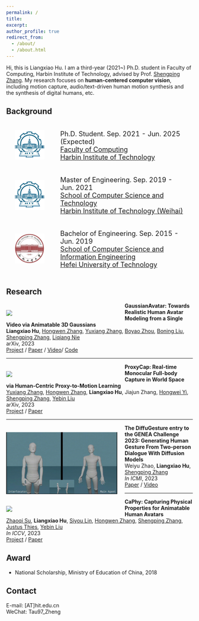 ```yaml
---
permalink: /
title:
excerpt:
author_profile: true
redirect_from: 
  - /about/
  - /about.html
---
```


<!-- * B.S. in Communication Engineering, Hefei University of Technology, 2019
* M.S. in Computer Science and Technology, Harbin Institute of Technology, 2021
* Ph.D. in Computer Science and Technology, Harbin Institute of Technology, 2025 (expected) -->
Hi, this is Liangxiao Hu. I am a third-year (2021~) Ph.D. student in Faculty of Computing, Harbin Institute of Technology, advised by Prof. [Shengping Zhang](https://homepage.hit.edu.cn/zhangshengping).
My research focuses on **human-centered computer vision**, including motion capture, audio/text-driven human motion synthesis and the synthesis of digital humans, etc.


## Background

<div>
<table style="width:100%;border:none;border-spacing:0px;border-collapse:separate;margin-right:auto;margin-left:auto;font-size: large">
<tr>
<td style="padding:20px;width:25%;vertical-align:middle;border:none" align="center">
<img width="80" src="../images/hit.png"/> 
</td>
<td style="padding:20px;width:75%;vertical-align:middle;border: none" align="left">
Ph.D. Student. Sep. 2021 - Jun. 2025 (Expected)<br>
<a href="https://encs.hit.edu.cn//">Faculty of Computing</a><br>
<a href="http://en.hit.edu.cn/">Harbin Institute of Technology</a><br>
</td>
</tr>

<tr>
<td style="padding:20px;width:25%;vertical-align:middle;border:none" align="center">
<img width="80" src="../images/hit.png"/> 
</td>
<td style="padding:20px;width:75%;vertical-align:middle;border: none" align="left">
Master of Engineering. Sep. 2019 - Jun. 2021<br>
<a href="https://cst.hitwh.edu.cn//">School of Computer Science and Technology</a><br>
<a href="https://www.hitwh.edu.cn/">Harbin Institute of Technology (Weihai)</a><br>
</td>
</tr>

<tr>
<td style="padding:20px;width:25%;vertical-align:middle;border:none" align="center">
<img width="80" src="../images/hfut.jpeg"/> 
</td>
<td style="padding:20px;width:75%;vertical-align:middle;border: none" align="left">
Bachelor of Engineering. Sep. 2015 - Jun. 2019<br>
<a href="https://ci.hfut.edu.cn/English/Home.htm">School of Computer Science and Information Engineering</a><br>
<a href="https://www.hfut.edu.cn/">Hefei University of Technology</a><br>
</td>
</tr>
</table>    
</div>



## Research

<img align="left" src="../images/gaussianavatar.gif" width="300"  style="padding-right: 20px;padding-top: 20px"/>

<b>GaussianAvatar: Towards Realistic Human Avatar Modeling from a Single Video via Animatable 3D Gaussians</b><br>
<b>Liangxiao Hu</b>, [Hongwen Zhang](https://zhanghongwen.cn/), [Yuxiang Zhang](https://zhangyux15.github.io/), [Boyao Zhou](https://morpheo.inrialpes.fr/people/zhou/), [Boning Liu](), [Shengping Zhang](http://homepage.hit.edu.cn/zhangshengping), [Liqiang Nie](https://liqiangnie.github.io/)<br>
arXiv,  2023<br>
[<i class="fas fa-fw fa-globe"></i>Project](https://huliangxiao.github.io/GaussianAvatar) /
[<i class="fas fa-fw fa-file-pdf"></i>Paper](https://arxiv.org/pdf/2312.02134.pdf) /
[<i class="fas fa-fw fa-video"></i>Video](https://www.youtube.com/watch?v=a4g8Z9nCF-k)/
[<i class="fab fa-fw fa-github fa-github"></i>Code](https://github.com/huliangxiao/GaussianAvatar)<br>

---

<img align="left" src="../images/proxycap.gif" width="300px"  style= "padding-right: 20px;padding-top: 20px">

<b>ProxyCap: Real-time Monocular Full-body Capture in World Space via Human-Centric Proxy-to-Motion Learning</b><br>
[Yuxiang Zhang](https://zhangyux15.github.io/), [Hongwen Zhang](https://hongwenzhang.github.io/), <b>Liangxiao Hu</b>, Jiajun Zhang, [Hongwei Yi](https://xyyhw.top/), [Shengping Zhang](http://homepage.hit.edu.cn/zhangshengping), [Yebin Liu](http://www.liuyebin.com/)<br>
arXiv,  2023<br>
[<i class="fas fa-fw fa-globe"></i>Project](https://zhangyux15.github.io/ProxyCapV2/) /
[<i class="fas fa-fw fa-file-pdf"></i>Paper](https://arxiv.org/pdf/2307.01200.pdf)<br>

---

<img align="left" src="../images/diffugesture.gif" width="300"  style="padding-right: 20px;padding-top: 20px"/>

<b>The DiffuGesture entry to the GENEA Challenge 2023: Generating Human Gesture From Two-person Dialogue With Diffusion Models</b><br>
Weiyu Zhao, <b>Liangxiao Hu</b>, [Shengping Zhang](http://homepage.hit.edu.cn/zhangshengping)<br>
*In ICMI*, 2023<br>
[<i class="fas fa-fw fa-file-pdf"></i>Paper](https://openreview.net/forum?id=swc28UDR8Wk) /
[<i class="fas fa-fw fa-video"></i>Video](https://www.youtube.com/watch?v=pFpZceVLpck)<br>


---

<img align="left" src="../images/CaPhy.gif" width="300"  style="padding-right: 20px;padding-top: 20px"/>

<b>CaPhy: Capturing Physical Properties for Animatable Human Avatars</b><br>
[Zhaoqi Su](https://suzhaoqi.github.io/), <b>Liangxiao Hu</b>, [Siyou Lin](https://jsnln.github.io/), [Hongwen Zhang](https://hongwenzhang.github.io/), [Shengping Zhang](http://homepage.hit.edu.cn/zhangshengping), [Justus Thies](https://justusthies.github.io/), [Yebin Liu](http://www.liuyebin.com/)<br>
*In ICCV*, 2023<br>
[<i class="fas fa-fw fa-globe"></i>Project](https://suzhaoqi.github.io/projects/CaPhy/) /
[<i class="fas fa-fw fa-file-pdf"></i>Paper](https://arxiv.org/abs/2308.05925)<br>



## Award
+ National Scholarship, Ministry of Education of China, 2018

## Contact
E-mail: [AT]hit.edu.cn<br>
WeChat: Tau97_Zheng
